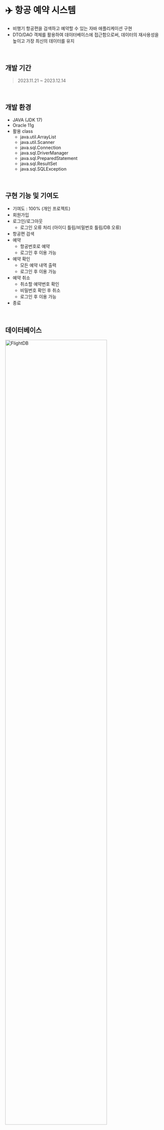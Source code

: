 # ✈️ 항공 예약 시스템
- 비행기 항공편을 검색하고 예약할 수 있는 자바 애플리케이션 구현
- DTO/DAO 객체를 활용하여 데이터베이스에 접근함으로써, 데이터의 재사용성을 높이고 가장 최신의 데이터를 유지

<br />

## 개발 기간
> 2023.11.21 ~ 2023.12.14

<br />

## 개발 환경
- JAVA (JDK 17)
- Oracle 11g
- 활용 class
  - java.util.ArrayList
  - java.util.Scanner
  - java.sql.Connection
  - java.sql.DriverManager
  - java.sql.PreparedStatement
  - java.sql.ResultSet
  - java.sql.SQLException

<br />

## 구현 기능 및 기여도
- 기여도 : 100% (개인 프로젝트)
- 회원가입
- 로그인/로그아웃
  - 로그인 오류 처리 (아이디 틀림/비밀번호 틀림/DB 오류)
- 항공편 검색
- 예약
  - 항공번호로 예약
  - 로그인 후 이용 가능
- 예약 확인
  - 모든 예약 내역 출력
  - 로그인 후 이용 가능
- 예약 취소
  - 취소할 예약번호 확인
  - 비밀번호 확인 후 취소
  - 로그인 후 이용 가능
- 종료

<br />

## 데이터베이스
<img width="80%" alt="FlightDB" src="https://github.com/na-kyoung/FlightReservation_Java/assets/137421820/779ece4f-b723-4524-90dd-b3a49c58b110">

<br />
<br />

## 결과
![6](https://github.com/na-kyoung/FlightReservation_Java/assets/137421820/17678ffe-12fe-4ffe-af70-524775ad64e8)

![7](https://github.com/na-kyoung/FlightReservation_Java/assets/137421820/c7cdb841-5804-4c8f-bd02-93695872650a)

![8](https://github.com/na-kyoung/FlightReservation_Java/assets/137421820/4ce7e435-09a0-4a65-afef-ec8cec0a49c7)

![9](https://github.com/na-kyoung/FlightReservation_Java/assets/137421820/331806fe-b65a-4f54-82f2-75934ea2afb9)

![10](https://github.com/na-kyoung/FlightReservation_Java/assets/137421820/211e9fd9-265f-4ba8-8234-715d51ed4f66)

![11](https://github.com/na-kyoung/FlightReservation_Java/assets/137421820/7b5f359c-897a-4cbf-b9a8-97c24b483019)

![12](https://github.com/na-kyoung/FlightReservation_Java/assets/137421820/89f7dd78-3a30-42fe-941c-9ef76f6bca1f)
